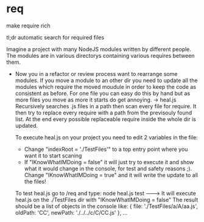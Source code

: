 # req
make require rich

tl;dr automatic search for required files 

Imagine a project with many NodeJS modules written by different people.
The modules are in various directorys containing various requires between them.

- Now you in a refactor or review process want to rearrange some modules.
If you move a module to an other dir you need to update all the modules 
which require the moved moudule in order to keep the code as consistent as before.
For one file you can easy do this by hand but as more files you move as more it 
starts do get annoying.
  -> heal.js
  Recursively searches .js files in a path then scan every file for require.
  It then try to replace every require with a path from the previsouly found list.
  At the end every possible replaceable require inside the whole dir is updated.
  
  To execute heal.js on your project you need to edit 2 variables in the file:
  - Change "indexRoot = './TestFiles'" to a top entry point where you want it to start scaning 
  - If "IKnowWhatIMDoing = false" it will just try to execute it and show what it would
    change in the console, for test and safety reasons ;). 
    Change "IKnowWhatIMDoing = true" and it will write the update to all the files!
    
  To test heal.js go to /req and type:
  node heal.js test 
  ---> It will execute heal.js on the ./TestFiles dir with "IKnowWhatIMDoing = false"
    The result should be a list of objects in the console like:
      { file: './TestFiles/a/A/aa.js', oldPath: 'CC', newPath: './../../c/C/CC.js' }, ...
